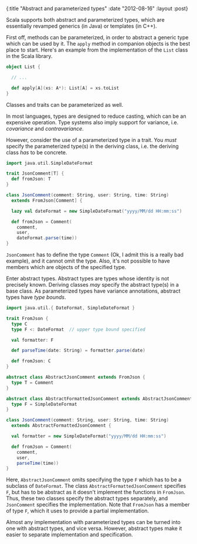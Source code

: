 {:title "Abstract and parameterized types"
 :date "2012-08-16"
 :layout :post}

Scala supports both abstract and parameterized types, which are essentially revamped generics (in Java) or templates (in C++).

First off, methods can be parameterized, in order to abstract a generic type which can be used by it.
The `apply` method in companion objects is the best place to start.
Here's an example from the implementation of the `List` class in the Scala library.

```scala
object List {

  // ...

  def apply[A](xs: A*): List[A] = xs.toList
}
```

Classes and traits can be parameterized as well.

In most languages, types are designed to reduce casting, which can be an expensive operation.
Type systems also imply support for variance, i.e. *covariance* and *contravariance*.

However, consider the use of a parameterized type in a trait.
You *must* specify the parameterized type(s) in the deriving class, i.e. the deriving class *has* to be concrete.

```scala
import java.util.SimpleDateFormat

trait JsonComment[T] {
  def fromJson: T
}

class JsonComment(comment: String, user: String, time: String)
  extends FromJson[Comment] {

  lazy val dateFormat = new SimpleDateFormat("yyyy/MM/dd HH:mm:ss")

  def fromJson = Comment(
    comment,
    user,
    dateFormat.parse(time))
}
```

`JsonComment` has to define the type `Comment` (Ok, I admit this is a really bad example), and it cannot omit the type.
Also, it's not possible to have members which are objects of the specified type.

Enter abstract types. Abstract types are types whose identity is not precisely known.
Deriving classes *may* specify the abstract type(s) in a base class.
As parameterized types have variance annotations, abstract types have *type bounds*.

```scala
import java.util.{ DateFormat, SimpleDateFormat }

trait FromJson {
  type C
  type F <: DateFormat	// upper type bound specified

  val formatter: F

  def parseTime(date: String) = formatter.parse(date)

  def fromJson: C
}

abstract class AbstractJsonComment extends FromJson {
  type T = Comment
}

abstract class AbstractFormattedJsonComment extends AbstractJsonComment {
  type F = SimpleDateFormat
}

class JsonComment(comment: String, user: String, time: String)
  extends AbstractFormattedJsonComment {

  val formatter = new SimpleDateFormat("yyyy/MM/dd HH:mm:ss")

  def fromJson = Comment(
    comment,
    user,
    parseTime(time))
}
```

Here, `AbstractJsonComment` omits specifying the type `F` which has to be a subclass of `DateFormat`.
The class `AbstractFormattedJsonComment` specifies `F`, but has to be abstract as it doesn't implement the functions in `FromJson`.
Thus, these two classes specify the abstract types separately, and `JsonComment` specifies the implementation.
Note that `FromJson` has a member of type `F`, which it uses to provide a partial implementation.

Almost any implementation with parameterized types can be turned into one with abstract types, and vice versa. However, abstract types make it easier to separate implementation and specification.
